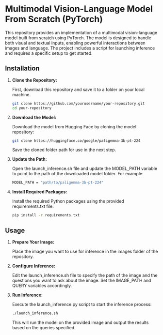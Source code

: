# Multimodal Vision-Language Model From Scratch (PyTorch)

This repository provides an implementation of a multimodal vision-language model built from scratch using PyTorch. The model is designed to handle both visual and textual inputs, enabling powerful interactions between images and language. The project includes a script for launching inference and requires a specific setup to get started.

## Installation

1. **Clone the Repository:**

   First, download this repository and save it to a folder on your local machine.

   ```bash
   git clone https://github.com/yourusername/your-repository.git
   cd your-repository

2. **Download the Model:**

   Download the model from Hugging Face by cloning the model repository:

   ```bash
   git clone https://huggingface.co/google/paligemma-3b-pt-224
   ```
   Save the cloned folder path for use in the next step.

3. **Update the Path:**

   Open the launch_inference.sh file and update the MODEL_PATH variable to point to the path of the downloaded model folder. For example:

   ```bash
   MODEL_PATH = "path/to/paligemma-3b-pt-224"

4. **Install Required Packages:**

   Install the required Python packages using the provided requirements.txt file:

   ```bash
   pip install -r requirements.txt

## Usage

1. **Prepare Your Image:**

   Place the image you want to use for inference in the images folder of the repository.

2. **Configure Inference:**

   Edit the launch_inference.sh file to specify the path of the image and the questions you want to ask about the image. Set the IMAGE_PATH and QUERY variables accordingly.

3. **Run Inference:**

   Execute the launch_inference.py script to start the inference process:

   ```bash
   ./launch_inference.sh
   ```

   This will run the model on the provided image and output the results based on the queries specified.



   
